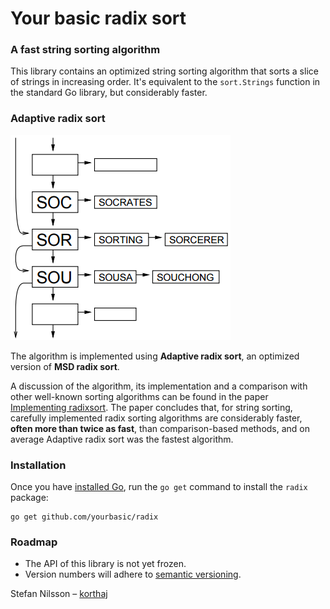 # Your basic radix sort


### A fast string sorting algorithm

This library contains an optimized string sorting algorithm that sorts
a slice of strings in increasing order.
It's equivalent to the `sort.Strings` function in the standard Go library,
but considerably faster.


### Adaptive radix sort

![Radix sort](res/radix.png)

The algorithm is implemented using **Adaptive radix sort**,
an optimized version of **MSD radix sort**.

A discussion of the algorithm, its implementation and a comparison
with other well-known sorting algorithms can be found in the paper
[Implementing radixsort][implradix]. The paper concludes that,
for string sorting, carefully implemented radix sorting algorithms
are considerably faster, **often more than twice as fast**, than
comparison-based methods, and on average Adaptive radix sort
was the fastest algorithm.


### Installation

Once you have [installed Go][golang-install], run the `go get` command
to install the `radix` package:

    go get github.com/yourbasic/radix


### Roadmap

* The API of this library is not yet frozen.
* Version numbers will adhere to [semantic versioning][sv].


Stefan Nilsson – [korthaj](https://github.com/korthaj)

[godoc-radix]: https://godoc.org/github.com/yourbasic/radix
[golang-install]: http://golang.org/doc/install.html
[implradix]: https://www.nada.kth.se/~snilsson/publications/Radixsort-implementation/
[sv]: http://semver.org/
